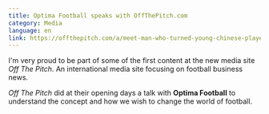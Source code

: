 ```yaml
---
title: Optima Football speaks with OffThePitch.com
category: Media
language: en
link: https://offthepitch.com/a/meet-man-who-turned-young-chinese-players-champions-and-now-showing-english-clubs-way
---
```

I'm very proud to be part of some of the first content at the new media site _Off The Pitch_. An international media site focusing on football business news.

_Off The Pitch_ did at their opening days a talk with **Optima Football** to understand the concept and how we wish to change the world of football.
